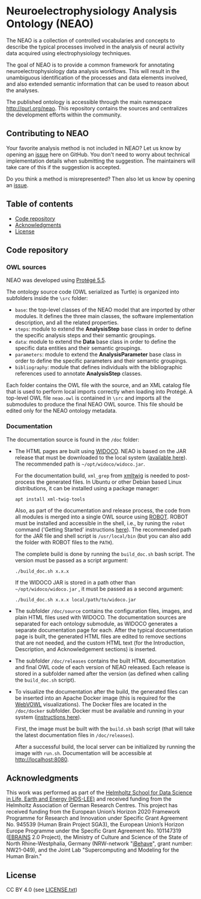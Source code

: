 # Neuroelectrophysiology Analysis Ontology (NEAO)

The NEAO is a collection of controlled vocabularies and concepts to describe the typical processes involved in the analysis of neural activity data acquired using electrophysiology techniques.

The goal of NEAO is to provide a common framework for annotating neuroelectrophysiology data analysis workflows. This will result in the unambiguous identification of the processes and data elements involved, and also extended semantic information that can be used to reason about the analyses.

The published ontology is accessible through the main namespace http://purl.org/neao. This repository contains the sources and centralizes the development efforts within the community.

## Contributing to NEAO

Your favorite analysis method is not included in NEAO? Let us know by opening an [issue](http://purl.org/neao/suggestion) here on GitHub. You don't need to worry about technical implementation details when submitting the suggestion. The maintainers will take care of this if the suggestion is accepted.

Do you think a method is misrepresented? Then also let us know by opening an [issue](http://purl.org/neao/improvement).

## Table of contents

- [Code repository](#code-repository)
- [Acknowledgments](#acknowledgments)
- [License](#license)

## Code repository

### OWL sources

NEAO was developed using [Protégé 5.5](https://protege.stanford.edu/software.php).

The ontology source code (OWL serialized as Turtle) is organized into subfolders inside the `\src` folder:

- `base`: the top-level classes of the NEAO model that are imported by other modules. It defines the three main classes, the software implementation description, and all the related properties.
- `steps`: module to extend the **AnalysisStep** base class in order to define the specific analysis steps and their semantic groupings.
- `data`: module to extend the **Data** base class in order to define the specific data entities and their semantic groupings.
- `parameters`: module to extend the **AnalysisParameter** base class in order to define the specific parameters and their semantic groupings.
- `bibliography`: module that defines individuals with the bibliographic references used to annotate **AnalysisStep** classes.

Each folder contains the OWL file with the source, and an XML catalog file that is used to perform local imports correctly when loading into Protégé. A top-level OWL file `neao.owl` is contained in `\src` and imports all the submodules to produce the final NEAO OWL source. This file should be edited only for the NEAO ontology metadata.

### Documentation

The documentation source is found in the `/doc` folder:

- The HTML pages are built using [WIDOCO](https://github.com/dgarijo/Widoco). NEAO is based on the JAR release that must be downloaded to the local system ([available here](https://github.com/dgarijo/WIDOCO/releases/latest)). The recommended path is `~/opt/widoco/widoco.jar`. 
  
  For the documentation build, `xml_grep` from [xmltwig](https://github.com/mirod/xmltwig/tree/master) is needed to post-process the generated files. In Ubuntu or other Debian based Linux distributions, it can be installed using a package manager:
  
  `apt install xml-twig-tools`
  
  Also, as part of the documentation and release process, the code from all modules is merged into a single OWL source using [ROBOT](https://robot.obolibrary.org/). ROBOT must be installed and accessible in the shell, i.e., by runing the `robot` command ('Getting Started' instructions [here]([https://robot.obolibrary.org/](https://robot.obolibrary.org/))). The recommended path for the JAR file and shell script is `/usr/local/bin` (but you can also add the folder with ROBOT files to the `PATH`).
  
  The complete build is done by running the `build_doc.sh` bash script. The version must be passed as a script argument:
  
  `./build_doc.sh x.x.x`
  
  If the WIDOCO JAR is stored in a path other than `~/opt/widoco/widoco.jar` , it must be passed as a second argument:
  
  `./build_doc.sh x.x.x local/path/to/widoco.jar`

- The subfolder `/doc/source` contains the configuration files, images, and plain HTML files used with WIDOCO. The documentation sources are separated for each ontology submodule, as WIDOCO generates a separate documentation page for each. After the typical documentation page is built, the generated HTML files are edited  to remove sections that are not needed, and the custom HTML text (for the Introduction, Description, and Acknowledgement sections) is inserted. 

- The subfolder `/doc/releases` contains the built HTML documentation and final OWL code of each version of NEAO released. Each release is stored in a subfolder named after the version (as defined when calling the `build_doc.sh` script).

- To visualize the documentation after the build, the generated files can be inserted into an Apache Docker image (this is required for the [WebVOWL](http://vowl.visualdataweb.org/webvowl.html) visualizations). The Docker files are located in the `/doc/docker` subfolder. Docker must be available and running in your system ([instructions here](https://docs.docker.com/engine/install/)). 
  
  First, the image must be built with the `build.sh` bash script (that will take the latest documentation files in `/doc/releases`).
  
  After a successful build, the local server can be initialized by running the image with `run.sh`. Documentation will be accessible at [http://localhost:8080](http://localhost:8080).

## Acknowledgments

This work was performed as part of the [Helmholtz School for Data Science in Life, Earth and Energy (HDS-LEE)](https://hds-lee.de) and received funding from the Helmholtz Association of German Research Centres. This project has received funding from the European Union’s Horizon 2020 Framework Programme for Research and Innovation under Specific Grant Agreement No. 945539 (Human Brain Project SGA3), the European Union’s Horizon Europe Programme under the Specific Grant Agreement No. 101147319 ([EBRAINS](https://ebrains.eu) 2.0 Project), the Ministry of Culture and Science of the State of North Rhine-Westphalia, Germany (NRW-network "[iBehave](https://ibehave.nrw)", grant number: NW21-049), and the Joint Lab "Supercomputing and Modeling for the Human Brain."

## License

CC BY 4.0 (see [LICENSE.txt](LICENSE.txt))

